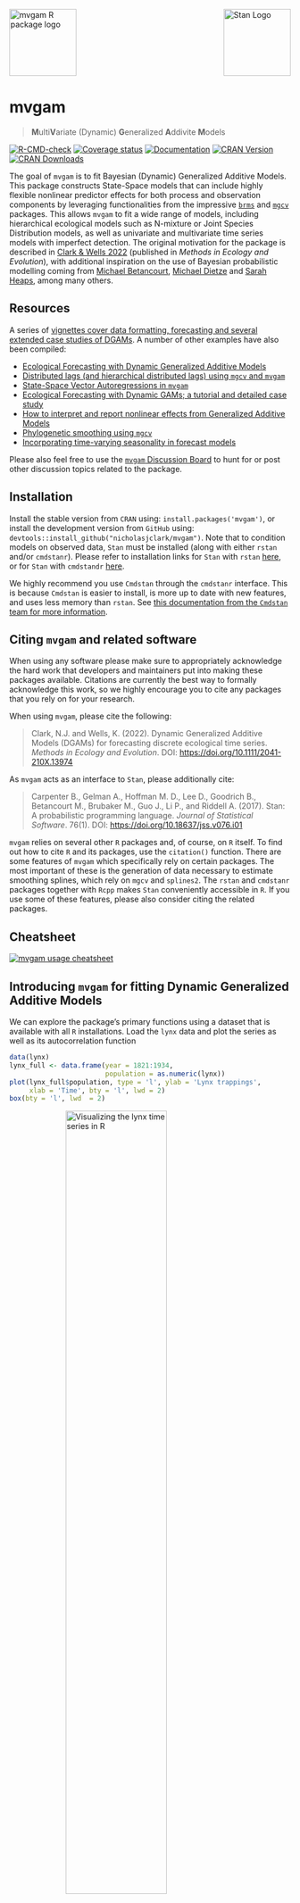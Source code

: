
<!-- README.md is generated from README.Rmd. Please edit that file -->

<img src="man/figures/mvgam_logo.png" width = 120 alt="mvgam R package logo"/>[<img src="https://raw.githubusercontent.com/stan-dev/logos/master/logo_tm.png" align="right" width=120 alt="Stan Logo"/>](https://mc-stan.org/)

# mvgam

> **M**ulti**V**ariate (Dynamic) **G**eneralized **A**ddivite **M**odels

[![R-CMD-check](https://github.com/nicholasjclark/mvgam/actions/workflows/R-CMD-check.yaml/badge.svg)](https://github.com/nicholasjclark/mvgam/actions/)
[![Coverage
status](https://codecov.io/gh/nicholasjclark/mvgam/graph/badge.svg?token=RCJ2B7S0BL)](https://app.codecov.io/gh/nicholasjclark/mvgam)
[![Documentation](https://img.shields.io/badge/documentation-mvgam-orange.svg?colorB=brightgreen)](https://nicholasjclark.github.io/mvgam/)
[![CRAN
Version](https://www.r-pkg.org/badges/version/mvgam)](https://cran.r-project.org/package=mvgam)
[![CRAN
Downloads](https://cranlogs.r-pkg.org/badges/grand-total/mvgam?color=brightgreen)](https://cran.r-project.org/package=mvgam)

The goal of `mvgam` is to fit Bayesian (Dynamic) Generalized Additive
Models. This package constructs State-Space models that can include
highly flexible nonlinear predictor effects for both process and
observation components by leveraging functionalities from the impressive
<a href="https://paulbuerkner.com/brms/"
target="_blank"><code>brms</code></a> and
<a href="https://cran.r-project.org/web/packages/mgcv/index.html"
target="_blank"><code>mgcv</code></a> packages. This allows `mvgam` to
fit a wide range of models, including hierarchical ecological models
such as N-mixture or Joint Species Distribution models, as well as
univariate and multivariate time series models with imperfect detection.
The original motivation for the package is described in <a
href="https://besjournals.onlinelibrary.wiley.com/doi/10.1111/2041-210X.13974"
target="_blank">Clark &amp; Wells 2022</a> (published in *Methods in
Ecology and Evolution*), with additional inspiration on the use of
Bayesian probabilistic modelling coming from
<a href="https://betanalpha.github.io/writing/" target="_blank">Michael
Betancourt</a>,
<a href="https://www.bu.edu/earth/profiles/michael-dietze/"
target="_blank">Michael Dietze</a> and
<a href="https://www.durham.ac.uk/staff/sarah-e-heaps/"
target="_blank">Sarah Heaps</a>, among many others.

## Resources

A series of <a href="https://nicholasjclark.github.io/mvgam/"
target="_blank">vignettes cover data formatting, forecasting and several
extended case studies of DGAMs</a>. A number of other examples have also
been compiled:

- <a href="https://www.youtube.com/watch?v=0zZopLlomsQ"
  target="_blank">Ecological Forecasting with Dynamic Generalized Additive
  Models</a>
- <a href="https://ecogambler.netlify.app/blog/distributed-lags-mgcv/"
  target="_blank">Distributed lags (and hierarchical distributed lags)
  using <code>mgcv</code> and <code>mvgam</code></a>
- <a href="https://ecogambler.netlify.app/blog/vector-autoregressions/"
  target="_blank">State-Space Vector Autoregressions in
  <code>mvgam</code></a>
- <a href="https://www.youtube.com/watch?v=RwllLjgPUmM"
  target="_blank">Ecological Forecasting with Dynamic GAMs; a tutorial and
  detailed case study</a>
- <a href="https://ecogambler.netlify.app/blog/interpreting-gams/"
  target="_blank">How to interpret and report nonlinear effects from
  Generalized Additive Models</a>
- <a href="https://ecogambler.netlify.app/blog/phylogenetic-smooths-mgcv/"
  target="_blank">Phylogenetic smoothing using <code>mgcv</code></a>
- <a href="https://ecogambler.netlify.app/blog/time-varying-seasonality/"
  target="_blank">Incorporating time-varying seasonality in forecast
  models</a>

Please also feel free to use the [`mvgam` Discussion
Board](https://github.com/nicholasjclark/mvgam/discussions) to hunt for
or post other discussion topics related to the package.

## Installation

Install the stable version from `CRAN` using:
`install.packages('mvgam')`, or install the development version from
`GitHub` using: `devtools::install_github("nicholasjclark/mvgam")`. Note
that to condition models on observed data, `Stan` must be installed
(along with either `rstan` and/or `cmdstanr`). Please refer to
installation links for `Stan` with `rstan`
<a href="https://mc-stan.org/users/interfaces/rstan"
target="_blank">here</a>, or for `Stan` with `cmdstandr`
<a href="https://mc-stan.org/cmdstanr/" target="_blank">here</a>.

We highly recommend you use `Cmdstan` through the `cmdstanr` interface.
This is because `Cmdstan` is easier to install, is more up to date with
new features, and uses less memory than `rstan`. See <a
href="http://mc-stan.org/cmdstanr/articles/cmdstanr.html#comparison-with-rstan"
target="_blank">this documentation from the <code>Cmdstan</code> team
for more information</a>.

## Citing `mvgam` and related software

When using any software please make sure to appropriately acknowledge
the hard work that developers and maintainers put into making these
packages available. Citations are currently the best way to formally
acknowledge this work, so we highly encourage you to cite any packages
that you rely on for your research.

When using `mvgam`, please cite the following:

> Clark, N.J. and Wells, K. (2022). Dynamic Generalized Additive Models
> (DGAMs) for forecasting discrete ecological time series. *Methods in
> Ecology and Evolution*. DOI: <https://doi.org/10.1111/2041-210X.13974>

As `mvgam` acts as an interface to `Stan`, please additionally cite:

> Carpenter B., Gelman A., Hoffman M. D., Lee D., Goodrich B.,
> Betancourt M., Brubaker M., Guo J., Li P., and Riddell A. (2017).
> Stan: A probabilistic programming language. *Journal of Statistical
> Software*. 76(1). DOI: <https://doi.org/10.18637/jss.v076.i01>

`mvgam` relies on several other `R` packages and, of course, on `R`
itself. To find out how to cite `R` and its packages, use the
`citation()` function. There are some features of `mvgam` which
specifically rely on certain packages. The most important of these is
the generation of data necessary to estimate smoothing splines, which
rely on `mgcv` and `splines2`. The `rstan` and `cmdstanr` packages
together with `Rcpp` makes `Stan` conveniently accessible in `R`. If you
use some of these features, please also consider citing the related
packages.

## Cheatsheet

[![`mvgam` usage
cheatsheet](https://github.com/nicholasjclark/mvgam/raw/master/misc/mvgam_cheatsheet.png)](https://github.com/nicholasjclark/mvgam/raw/master/misc/mvgam_cheatsheet.pdf)

## Introducing `mvgam` for fitting Dynamic Generalized Additive Models

We can explore the package’s primary functions using a dataset that is
available with all `R` installations. Load the `lynx` data and plot the
series as well as its autocorrelation function

``` r
data(lynx)
lynx_full <- data.frame(year = 1821:1934, 
                        population = as.numeric(lynx))
plot(lynx_full$population, type = 'l', ylab = 'Lynx trappings',
     xlab = 'Time', bty = 'l', lwd = 2)
box(bty = 'l', lwd  = 2)
```

<img src="man/figures/README-unnamed-chunk-4-1.png" alt="Visualizing the lynx time series in R" width="60%" style="display: block; margin: auto;" />

``` r
acf(lynx_full$population, main = '', bty = 'l', lwd = 2,
    ci.col = 'darkred')
box(bty = 'l', lwd  = 2)
```

<img src="man/figures/README-unnamed-chunk-4-2.png" alt="Visualizing the lynx time series in R" width="60%" style="display: block; margin: auto;" />

Along with serial autocorrelation, there is a clear ~19-year cyclic
pattern. Create a `season` term that can be used to model this effect
and give a better representation of the data generating process than we
would likely get with a linear model

``` r
plot(stl(ts(lynx_full$population, frequency = 19), s.window = 'periodic'),
     lwd = 2, col.range = 'darkred')
```

<img src="man/figures/README-unnamed-chunk-5-1.png" alt="Visualizing and decomposing the lynx time series in R" width="60%" style="display: block; margin: auto;" />

``` r
lynx_full$season <- (lynx_full$year%%19) + 1
```

For most `mvgam` models, we need an indicator of the series name as a
`factor`. A `time` column is also needed for most models to index time
(but note that these variables are not necessarily needed for other
models supported by `mvgam`, such as [Joint Species Distribution
Models](https://nicholasjclark.github.io/mvgam/reference/jsdgam.html))

``` r
lynx_full$time <- 1:NROW(lynx_full)
lynx_full$series <- factor('series1')
```

Split the data into training (first 50 years) and testing (next 10 years
of data) to evaluate forecasts

``` r
lynx_train = lynx_full[1:50, ]
lynx_test = lynx_full[51:60, ]
```

Inspect the series in a bit more detail using `mvgam`’s plotting utility

``` r
plot_mvgam_series(data = lynx_train, y = 'population')
```

<img src="man/figures/README-unnamed-chunk-8-1.png" alt="Plotting time series features with the mvgam R package" width="60%" style="display: block; margin: auto;" />

Formulate an `mvgam` model; this model fits a GAM in which a cyclic
smooth function for `season` is estimated jointly with a full time
series model for the temporal process (in this case an `AR1` process).
We assume the outcome follows a Poisson distribution and will condition
the model in `Stan` using MCMC sampling with the `Cmdstan` interface:

``` r
lynx_mvgam <- mvgam(population ~ s(season, bs = 'cc', k = 12),
                    knots = list(season = c(0.5, 19.5)),
                    data = lynx_train,
                    newdata = lynx_test,
                    family = poisson(),
                    trend_model = AR(p = 1),
                    backend = 'cmdstanr')
```

Have a look at this model’s summary to see what is being estimated. Note
that no pathological behaviours have been detected and we achieve good
effective sample sizes / mixing for all parameters

``` r
summary(lynx_mvgam)
#> GAM formula:
#> population ~ s(season, bs = "cc", k = 12)
#> 
#> Family:
#> poisson
#> 
#> Link function:
#> log
#> 
#> Trend model:
#> AR(p = 1)
#> 
#> 
#> N series:
#> 1 
#> 
#> N timepoints:
#> 60 
#> 
#> Status:
#> Fitted using Stan 
#> 4 chains, each with iter = 1000; warmup = 500; thin = 1 
#> Total post-warmup draws = 2000
#> 
#> 
#> GAM coefficient (beta) estimates:
#>                 2.5%   50%  97.5% Rhat n_eff
#> (Intercept)   6.4000  6.60  6.900 1.01   722
#> s(season).1  -0.6500 -0.14  0.360 1.00  1143
#> s(season).2   0.6800  1.30  1.900 1.01   693
#> s(season).3   1.3000  1.90  2.600 1.00   725
#> s(season).4  -0.0730  0.54  1.100 1.00   978
#> s(season).5  -1.3000 -0.70 -0.140 1.00   997
#> s(season).6  -1.2000 -0.57  0.097 1.00   894
#> s(season).7   0.0071  0.72  1.300 1.00   974
#> s(season).8   0.6200  1.40  2.100 1.00   903
#> s(season).9  -0.3500  0.22  0.850 1.00   758
#> s(season).10 -1.4000 -0.85 -0.330 1.00   911
#> 
#> Approximate significance of GAM smooths:
#>            edf Ref.df Chi.sq p-value    
#> s(season) 9.96     10   51.8  <2e-16 ***
#> ---
#> Signif. codes:  0 '***' 0.001 '**' 0.01 '*' 0.05 '.' 0.1 ' ' 1
#> 
#> Latent trend parameter AR estimates:
#>          2.5%  50% 97.5% Rhat n_eff
#> ar1[1]   0.59 0.82  0.98    1   705
#> sigma[1] 0.38 0.48  0.60    1   576
#> 
#> Stan MCMC diagnostics:
#> n_eff / iter looks reasonable for all parameters
#> Rhat looks reasonable for all parameters
#> 0 of 2000 iterations ended with a divergence (0%)
#> 0 of 2000 iterations saturated the maximum tree depth of 10 (0%)
#> E-FMI indicated no pathological behavior
#> 
#> Samples were drawn using NUTS(diag_e) at Fri Nov 22 6:47:36 PM 2024.
#> For each parameter, n_eff is a crude measure of effective sample size,
#> and Rhat is the potential scale reduction factor on split MCMC chains
#> (at convergence, Rhat = 1)
```

As with any MCMC software, we can inspect traceplots. Here for the GAM
smoothing parameters, using `mvgam`’s reliance on the excellent
`bayesplot` library:

``` r
mcmc_plot(lynx_mvgam, variable = 'rho', regex = TRUE, type = 'trace')
#> No divergences to plot.
```

<img src="man/figures/README-unnamed-chunk-12-1.png" alt="Smoothing parameter posterior distributions estimated with Stan in mvgam" width="60%" style="display: block; margin: auto;" />

and for the latent trend parameters

``` r
mcmc_plot(lynx_mvgam, variable = 'trend_params', regex = TRUE, type = 'trace')
#> No divergences to plot.
```

<img src="man/figures/README-unnamed-chunk-13-1.png" alt="Dynamic temporal autocorrelation parameters estimated with Stan in mvgam" width="60%" style="display: block; margin: auto;" />

Use posterior predictive checks, which capitalize on the extensive
functionality of the `bayesplot` package, to see if the model can
simulate data that looks realistic and unbiased. First, examine
histograms for posterior retrodictions (`yhat`) and compare to the
histogram of the observations (`y`)

``` r
pp_check(lynx_mvgam, type = "hist", ndraws = 5)
#> `stat_bin()` using `bins = 30`. Pick better value with `binwidth`.
```

<img src="man/figures/README-unnamed-chunk-14-1.png" alt="Posterior predictive checks for discrete time series in R" width="60%" style="display: block; margin: auto;" />

Next examine simulated empirical Cumulative Distribution Functions (CDF)
for posterior predictions

``` r
pp_check(lynx_mvgam, type = "ecdf_overlay", ndraws = 25)
```

<img src="man/figures/README-unnamed-chunk-15-1.png" alt="Posterior predictive checks for discrete time series in R" width="60%" style="display: block; margin: auto;" />

Rootograms are
<a href="http://arxiv.org/pdf/1605.01311" target="_blank">popular
graphical tools for checking a discrete model’s ability to capture
dispersion properties of the response variable</a>. Posterior predictive
hanging rootograms can be displayed using the `ppc()` function. In the
plot below, we bin the unique observed values into `25` bins to prevent
overplotting and help with interpretation. This plot compares the
frequencies of observed vs predicted values for each bin. For example,
if the gray bars (representing observed frequencies) tend to stretch
below zero, this suggests the model’s simulations predict the values in
that particular bin less frequently than they are observed in the data.
A well-fitting model that can generate realistic simulated data will
provide a rootogram in which the lower boundaries of the grey bars are
generally near zero. For this plot we use the `S3` function
`ppc.mvgam()`, which is not as versatile as `pp_check()` but allows us
to bin rootograms to avoid overplotting

``` r
ppc(lynx_mvgam, type = "rootogram", n_bins = 25)
```

<img src="man/figures/README-unnamed-chunk-16-1.png" alt="Posterior predictive rootograms for discrete time series in R" width="60%" style="display: block; margin: auto;" />

All plots indicate the model is well calibrated against the training
data. Inspect the estimated cyclic smooth, which is shown as a ribbon
plot of posterior empirical quantiles. We can also overlay posterior
quantiles of partial residuals (shown in red), which represent the
leftover variation that the model expects would remain if this smooth
term was dropped but all other parameters remained unchanged. A strong
pattern in the partial residuals suggests there would be strong patterns
left unexplained in the model *if* we were to drop this term, giving us
further confidence that this function is important in the model

``` r
plot(lynx_mvgam, type = 'smooths', residuals = TRUE)
```

<img src="man/figures/README-unnamed-chunk-17-1.png" alt="Plotting GAM smooth functions in mvgam and R" width="60%" style="display: block; margin: auto;" />

First derivatives of smooths can be plotted to inspect how the slope of
the function changes. To plot these we use the more flexible
`plot_mvgam_smooth()` function

``` r
plot_mvgam_smooth(lynx_mvgam, series = 1, 
                  smooth = 'season', 
                  derivatives = TRUE)
```

<img src="man/figures/README-unnamed-chunk-18-1.png" alt="Plotting GAM smooth functions in mvgam and R" width="60%" style="display: block; margin: auto;" />

If you have the `gratia` package installed, it can also be used to plot
partial effects of smooths on the link scale

``` r
require(gratia)
#> Loading required package: gratia
#> Warning: package 'gratia' was built under R version 4.2.3
#> 
#> Attaching package: 'gratia'
#> The following object is masked from 'package:mvgam':
#> 
#>     add_residuals
draw(lynx_mvgam)
```

<img src="man/figures/README-unnamed-chunk-19-1.png" alt="Plotting GAM smooth functions in mvgam using gratia" width="60%" style="display: block; margin: auto;" />

As for many types of regression models, it is often more useful to plot
model effects on the outcome scale. `mvgam` has support for the
wonderful `marginaleffects` package, allowing a wide variety of
posterior contrasts, averages, conditional and marginal predictions to
be calculated and plotted. Below is the conditional effect of season
plotted on the outcome scale, for example:

``` r
require(ggplot2); require(marginaleffects)
#> Loading required package: marginaleffects
plot_predictions(lynx_mvgam, condition = 'season', points = 0.5) +
  theme_classic()
```

<img src="man/figures/README-unnamed-chunk-20-1.png" alt="Using marginaleffects and mvgam to plot GAM smooth functions in R" width="60%" style="display: block; margin: auto;" />

We can also view the `mvgam`’s posterior predictions for the entire
series (testing and training)

``` r
plot(lynx_mvgam, type = 'forecast', newdata = lynx_test)
```

<img src="man/figures/README-unnamed-chunk-21-1.png" alt="Plotting forecast distributions using mvgam in R" width="60%" style="display: block; margin: auto;" />

    #> Out of sample CRPS:
    #> 2351.96370025

And the estimated latent trend component, again using the more flexible
`plot_mvgam_...()` option to show first derivatives of the estimated
trend

``` r
plot_mvgam_trend(lynx_mvgam, newdata = lynx_test, derivatives = TRUE)
```

<img src="man/figures/README-unnamed-chunk-22-1.png" alt="Plotting dynamic trend components using mvgam in R" width="60%" style="display: block; margin: auto;" />

A key aspect of ecological forecasting is to understand <a
href="https://esajournals.onlinelibrary.wiley.com/doi/full/10.1002/eap.1589"
target="_blank">how different components of a model contribute to
forecast uncertainty</a>. We can estimate relative contributions to
forecast uncertainty for the GAM component and the latent trend
component using `mvgam`

``` r
plot_mvgam_uncertainty(lynx_mvgam, newdata = lynx_test, legend_position = 'none')
text(1, 0.2, cex = 1.5, label = "GAM component", 
     pos = 4, col = "white", family = 'serif')
text(1, 0.8, cex = 1.5, label = "Trend component", 
     pos = 4, col = "#7C0000", family = 'serif')
```

<img src="man/figures/README-unnamed-chunk-23-1.png" alt="Decomposing uncertainty contributions to forecasts in mvgam in R" width="60%" style="display: block; margin: auto;" />

Both components contribute to forecast uncertainty. Diagnostics of the
model can also be performed using `mvgam`. Have a look at the model’s
residuals, which are posterior medians of Dunn-Smyth randomised quantile
residuals so should follow approximate normality. We are primarily
looking for a lack of autocorrelation, which would suggest our AR1 model
is appropriate for the latent trend

``` r
plot(lynx_mvgam, type = 'residuals')
```

<img src="man/figures/README-unnamed-chunk-24-1.png" alt="Plotting Dunn-Smyth residuals for time series analysis in mvgam and R" width="60%" style="display: block; margin: auto;" />

## Extended observation families

`mvgam` was originally designed to analyse and forecast non-negative
integer-valued data. These data are traditionally challenging to analyse
with existing time-series analysis packages. But further development of
`mvgam` has resulted in support for a growing number of observation
families. Currently, the package can handle data for the following:

- `gaussian()` for real-valued data
- `student_t()` for heavy-tailed real-valued data
- `lognormal()` for non-negative real-valued data
- `Gamma()` for non-negative real-valued data
- `betar()` for proportional data on `(0,1)`
- `bernoulli()` for binary data
- `poisson()` for count data
- `nb()` for overdispersed count data
- `binomial()` for count data with known number of trials
- `beta_binomial()` for overdispersed count data with known number of
  trials
- `nmix()` for count data with imperfect detection (unknown number of
  trials)

See `??mvgam_families` for more information. Below is a simple example
for simulating and modelling proportional data with `Beta` observations
over a set of seasonal series with independent Gaussian Process dynamic
trends:

``` r
set.seed(100)
data <- sim_mvgam(family = betar(),
                  T = 80,
                  trend_model = GP(),
                  prop_trend = 0.5, 
                  seasonality = 'shared')
plot_mvgam_series(data = data$data_train, series = 'all')
```

<img src="man/figures/README-beta_sim-1.png" width="60%" style="display: block; margin: auto;" />

``` r
mod <- mvgam(y ~ s(season, bs = 'cc', k = 7) +
               s(season, by = series, m = 1, k = 5),
             trend_model = GP(),
             data = data$data_train,
             newdata = data$data_test,
             family = betar())
```

Inspect the summary to see that the posterior now also contains
estimates for the `Beta` precision parameters $\phi$. We can suppress a
summary of the $\beta$ coefficients, which is useful when there are many
spline coefficients to report:

``` r
summary(mod, include_betas = FALSE)
#> GAM formula:
#> y ~ s(season, bs = "cc", k = 7) + s(season, by = series, m = 1, 
#>     k = 5)
#> 
#> Family:
#> beta
#> 
#> Link function:
#> logit
#> 
#> Trend model:
#> GP()
#> 
#> 
#> N series:
#> 3 
#> 
#> N timepoints:
#> 80 
#> 
#> Status:
#> Fitted using Stan 
#> 4 chains, each with iter = 1000; warmup = 500; thin = 1 
#> Total post-warmup draws = 2000
#> 
#> 
#> Observation precision parameter estimates:
#>        2.5%  50% 97.5% Rhat n_eff
#> phi[1]  7.8 12.0  17.0    1  2422
#> phi[2]  5.6  8.5  13.0    1  1701
#> phi[3]  4.2  6.0   8.5    1  1694
#> 
#> GAM coefficient (beta) estimates:
#>              2.5%  50% 97.5% Rhat n_eff
#> (Intercept) 0.096 0.46   0.7 1.01   543
#> 
#> Approximate significance of GAM smooths:
#>                            edf Ref.df Chi.sq p-value  
#> s(season)                4.338      5   6.27   0.069 .
#> s(season):seriesseries_1 1.838      4   5.15   0.139  
#> s(season):seriesseries_2 3.288      4   1.57   0.356  
#> s(season):seriesseries_3 0.804      4   5.42   0.506  
#> ---
#> Signif. codes:  0 '***' 0.001 '**' 0.01 '*' 0.05 '.' 0.1 ' ' 1
#> 
#> Latent trend marginal deviation (alpha) and length scale (rho) estimates:
#>              2.5%   50% 97.5% Rhat n_eff
#> alpha_gp[1] 0.140  0.39  0.81 1.00  1028
#> alpha_gp[2] 0.550  0.92  1.50 1.00  1151
#> alpha_gp[3] 0.047  0.39  0.93 1.00   829
#> rho_gp[1]   1.100  3.80 11.00 1.00  1622
#> rho_gp[2]   3.200 13.00 32.00 1.01   296
#> rho_gp[3]   1.200  4.90 23.00 1.00   817
#> 
#> Stan MCMC diagnostics:
#> n_eff / iter looks reasonable for all parameters
#> Rhat looks reasonable for all parameters
#> 7 of 2000 iterations ended with a divergence (0.35%)
#>  *Try running with larger adapt_delta to remove the divergences
#> 0 of 2000 iterations saturated the maximum tree depth of 10 (0%)
#> E-FMI indicated no pathological behavior
#> 
#> Samples were drawn using NUTS(diag_e) at Fri Nov 22 6:48:56 PM 2024.
#> For each parameter, n_eff is a crude measure of effective sample size,
#> and Rhat is the potential scale reduction factor on split MCMC chains
#> (at convergence, Rhat = 1)
```

Plot the hindcast and forecast distributions for each series

``` r
layout(matrix(1:4, nrow = 2, byrow = TRUE))
for(i in 1:3){
  plot(mod, type = 'forecast', series = i)
}
```

<img src="man/figures/README-beta_fc-1.png" width="60%" style="display: block; margin: auto;" />

There are many more extended uses of `mvgam`, including the ability to
fit hierarchical State-Space GAMs that include dynamic and spatially
varying coefficient models, dynamic factors and Vector Autoregressive
processes. See the <a href="https://nicholasjclark.github.io/mvgam/"
target="_blank">package documentation</a> for more details. The package
can also be used to generate all necessary data structures, initial
value functions and modelling code necessary to fit DGAMs using `Stan`.
This can be helpful if users wish to make changes to the model to better
suit their own bespoke research / analysis goals. The
<a href="https://discourse.mc-stan.org/" target="_blank">Stan
Discourse</a> is a helpful place to troubleshoot.

## License

This project is licensed under an `MIT` open source license

## Interested in contributing?

I’m actively seeking PhD students and other researchers to work in the
areas of ecological forecasting, multivariate model evaluation and
development of `mvgam`. Please reach out if you are interested
(n.clark’at’uq.edu.au). Other contributions are also very welcome, but
please see [The Contributor
Instructions](https://github.com/nicholasjclark/mvgam/blob/master/.github/CONTRIBUTING.md)
for general guidelines. Note that by participating in this project you
agree to abide by the terms of its [Contributor Code of
Conduct](https://dplyr.tidyverse.org/CODE_OF_CONDUCT).
